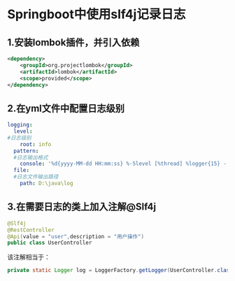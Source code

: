 # Springboot中使用slf4j记录日志

## 1.安装lombok插件，并引入依赖

```xml
<dependency>
    <groupId>org.projectlombok</groupId>
    <artifactId>lombok</artifactId>
    <scope>provided</scope>
</dependency>
```

## 2.在yml文件中配置日志级别

```yml
logging:
  level:
#日志级别
    root: info
  pattern:
  #日志输出格式
    console: '%d{yyyy-MM-dd HH:mm:ss} %-5level [%thread] %logger{15} - %msg%n'
  file:
  #日志文件输出路径
    path: D:\java\log
```

## 3.在需要日志的类上加入注解@Slf4j

```java
@Slf4j
@RestController
@Api(value = "user",description = "用户操作")
public class UserController
```

该注解相当于：

```java
private static Logger log = LoggerFactory.getLogger(UserController.class);
```

